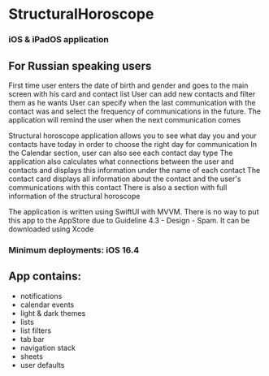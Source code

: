# **StructuralHoroscope**
### iOS & iPadOS application
## For Russian speaking users

First time user enters the date of birth and gender and goes to the main screen with his card and contact list
User can add new contacts and filter them as he wants
User can specify when the last communication with the contact was and select the frequency of communications in the future. The application will remind the user when the next communication comes

Structural horoscope application allows you to see what day you and your contacts have today in order to choose the right day for communication
In the Calendar section, user can also see each contact day type
The application also calculates what connections between the user and contacts and displays this information under the name of each contact
The contact card displays all information about the contact and the user's communications with this contact
There is also a section with full information of the structural horoscope

The application is written using SwiftUI with MVVM. There is no way to put this app to the AppStore due to Guideline 4.3 - Design - Spam. It can be downloaded using Xcode

### Minimum deployments: iOS 16.4

## **App contains:**
- notifications
- calendar events
- light & dark themes
- lists
- list filters
- tab bar
- navigation stack
- sheets
- user defaults
